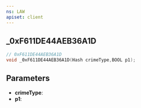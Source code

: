 ```yaml
---
ns: LAW
apiset: client
---
```

## _0xF611DE44AEB36A1D

```c
// 0xF611DE44AEB36A1D
void _0xF611DE44AEB36A1D(Hash crimeType,BOOL p1);
```


## Parameters
* **crimeType**:
* **p1**:
